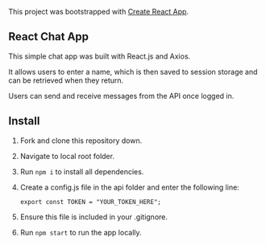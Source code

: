 This project was bootstrapped with [Create React App](https://github.com/facebook/create-react-app).

## React Chat App

This simple chat app was built with React.js and Axios.

It allows users to enter a name, which is then saved to session storage and can be retrieved when they return.

Users can send and receive messages from the API once logged in.

## Install

1. Fork and clone this repository down.
2. Navigate to local root folder.
3. Run `npm i` to install all dependencies.
4. Create a config.js file in the api folder and enter the following line:

   ```
   export const TOKEN = "YOUR_TOKEN_HERE";
   ```

5. Ensure this file is included in your .gitignore.
6. Run `npm start` to run the app locally.
